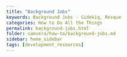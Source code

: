 ```yaml
---
title: "Background Jobs"
keywords: Background Jobs - Sidekiq, Resque
categories: How to Do All the Things
permalink: background-jobs.html
folder: samvera/how-to/background-jobs.md
sidebar: home_sidebar
tags: [development_resources]
---
```

